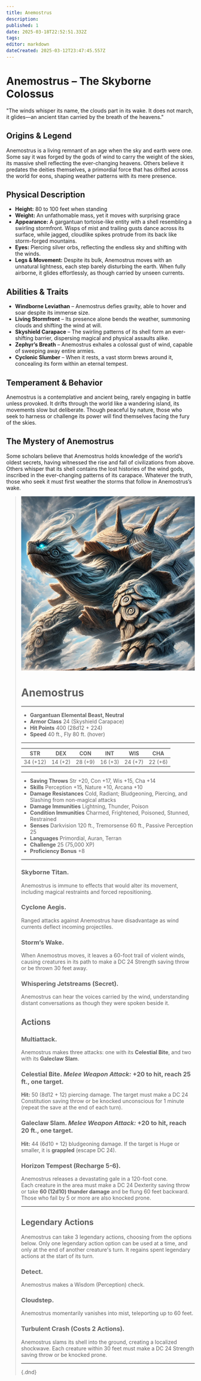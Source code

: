 ```yaml
---
title: Anemostrus
description: 
published: 1
date: 2025-03-18T22:52:51.332Z
tags: 
editor: markdown
dateCreated: 2025-03-12T23:47:45.557Z
---
```


# Anemostrus – The Skyborne Colossus  
"The winds whisper its name, the clouds part in its wake. It does not march, it glides—an ancient titan carried by the breath of the heavens."

## Origins & Legend  
Anemostrus is a living remnant of an age when the sky and earth were one. Some say it was forged by the gods of wind to carry the weight of the skies, its massive shell reflecting the ever-changing heavens. Others believe it predates the deities themselves, a primordial force that has drifted across the world for eons, shaping weather patterns with its mere presence.

## Physical Description  
- **Height:** 80 to 100 feet when standing  
- **Weight:** An unfathomable mass, yet it moves with surprising grace  
- **Appearance:** A gargantuan tortoise-like entity with a shell resembling a swirling stormfront. Wisps of mist and trailing gusts dance across its surface, while jagged, cloudlike spikes protrude from its back like storm-forged mountains.  
- **Eyes:** Piercing silver orbs, reflecting the endless sky and shifting with the winds.  
- **Legs & Movement:** Despite its bulk, Anemostrus moves with an unnatural lightness, each step barely disturbing the earth. When fully airborne, it glides effortlessly, as though carried by unseen currents.  

## Abilities & Traits  
- **Windborne Leviathan** – Anemostrus defies gravity, able to hover and soar despite its immense size.  
- **Living Stormfront** – Its presence alone bends the weather, summoning clouds and shifting the wind at will.  
- **Skyshield Carapace** – The swirling patterns of its shell form an ever-shifting barrier, dispersing magical and physical assaults alike.  
- **Zephyr’s Breath** – Anemostrus exhales a colossal gust of wind, capable of sweeping away entire armies.  
- **Cyclonic Slumber** – When it rests, a vast storm brews around it, concealing its form within an eternal tempest.  

## Temperament & Behavior  
Anemostrus is a contemplative and ancient being, rarely engaging in battle unless provoked. It drifts through the world like a wandering island, its movements slow but deliberate. Though peaceful by nature, those who seek to harness or challenge its power will find themselves facing the fury of the skies.

## The Mystery of Anemostrus  
Some scholars believe that Anemostrus holds knowledge of the world’s oldest secrets, having witnessed the rise and fall of civilizations from above. Others whisper that its shell contains the lost histories of the wind gods, inscribed in the ever-changing patterns of its carapace. Whatever the truth, those who seek it must first weather the storms that follow in Anemostrus’s wake.

> ![anemostrus.webp](/characters/anemostrus.webp)
># Anemostrus  
>---  
>- **Gargantuan Elemental Beast, Neutral**  
>- **Armor Class** 24 (Skyshield Carapace)  
>- **Hit Points** 400 (28d12 + 224)  
>- **Speed** 40 ft., Fly 80 ft. (hover)  
>---  
>|STR|DEX|CON|INT|WIS|CHA|  
>|---|---|---|---|---|---|  
>|34 (+12)|14 (+2)|28 (+9)|16 (+3)|24 (+7)|22 (+6)|  
>---  
>- **Saving Throws** Str +20, Con +17, Wis +15, Cha +14  
>- **Skills** Perception +15, Nature +10, Arcana +10  
>- **Damage Resistances** Cold, Radiant; Bludgeoning, Piercing, and Slashing from non-magical attacks  
>- **Damage Immunities** Lightning, Thunder, Poison  
>- **Condition Immunities** Charmed, Frightened, Poisoned, Stunned, Restrained  
>- **Senses** Darkvision 120 ft., Tremorsense 60 ft., Passive Perception 25  
>- **Languages** Primordial, Auran, Terran  
>- **Challenge** 25 (75,000 XP)  
>- **Proficiency Bonus** +8  
>---  
>
>### **Skyborne Titan.**  
>Anemostrus is immune to effects that would alter its movement, including magical restraints and forced repositioning.  
>
>### **Cyclone Aegis.**  
>Ranged attacks against Anemostrus have disadvantage as wind currents deflect incoming projectiles.  
>
>### **Storm’s Wake.**  
>When Anemostrus moves, it leaves a 60-foot trail of violent winds, causing creatures in its path to make a DC 24 Strength saving throw or be thrown 30 feet away.  
>
>### **Whispering Jetstreams (Secret).**  
>Anemostrus can hear the voices carried by the wind, understanding distant conversations as though they were spoken beside it.  
>
>## **Actions**  
>### **Multiattack.**  
>Anemostrus makes three attacks: one with its **Celestial Bite**, and two with its **Galeclaw Slam**.  
>
>### **Celestial Bite.** *Melee Weapon Attack:* +20 to hit, reach 25 ft., one target.  
>**Hit:** 50 (8d12 + 12) piercing damage. The target must make a DC 24 Constitution saving throw or be knocked unconscious for 1 minute (repeat the save at the end of each turn).  
>
>### **Galeclaw Slam.** *Melee Weapon Attack:* +20 to hit, reach 20 ft., one target.  
>**Hit:** 44 (6d10 + 12) bludgeoning damage. If the target is Huge or smaller, it is **grappled** (escape DC 24).  
>
>### **Horizon Tempest (Recharge 5-6).**  
>Anemostrus releases a devastating gale in a 120-foot cone.  
>Each creature in the area must make a DC 24 Dexterity saving throw or take **60 (12d10) thunder damage** and be flung 60 feet backward. Those who fail by 5 or more are also knocked prone.  
>
>---
>
>## **Legendary Actions**  
>Anemostrus can take 3 legendary actions, choosing from the options below. Only one legendary action option can be used at a time, and only at the end of another creature's turn. It regains spent legendary actions at the start of its turn.  
>
>### **Detect.**  
>Anemostrus makes a Wisdom (Perception) check.  
>
>### **Cloudstep.**  
>Anemostrus momentarily vanishes into mist, teleporting up to 60 feet.  
>
>### **Turbulent Crash (Costs 2 Actions).**  
>Anemostrus slams its shell into the ground, creating a localized shockwave. Each creature within 30 feet must make a DC 24 Strength saving throw or be knocked prone.  
>
>---
>
>{.dnd}
